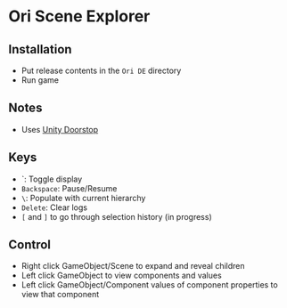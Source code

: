 # Ori Scene Explorer

## Installation

* Put release contents in the `Ori DE` directory
* Run game

## Notes

* Uses [Unity Doorstop](https://github.com/NeighTools/UnityDoorstop)

## Keys

* \`: Toggle display
* `Backspace`: Pause/Resume
* `\`: Populate with current hierarchy
* `Delete`: Clear logs
* `[` and `]` to go through selection history (in progress)

## Control

* Right click GameObject/Scene to expand and reveal children
* Left click GameObject to view components and values
* Left click GameObject/Component values of component properties to view that component
